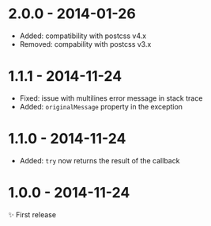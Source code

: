 <h1 id="2.0.0---2014-01-26">2.0.0 - 2014-01-26</h1>

<ul>
<li>Added: compatibility with postcss v4.x</li>
<li>Removed: compability with postcss v3.x</li>
</ul>

<h1 id="1.1.1---2014-11-24">1.1.1 - 2014-11-24</h1>

<ul>
<li>Fixed: issue with multilines error message in stack trace</li>
<li>Added: <code>originalMessage</code> property in the exception</li>
</ul>

<h1 id="1.1.0---2014-11-24">1.1.0 - 2014-11-24</h1>

<ul>
<li>Added: <code>try</code> now returns the result of the callback</li>
</ul>

<h1 id="1.0.0---2014-11-24">1.0.0 - 2014-11-24</h1>

<p>✨ First release</p>
